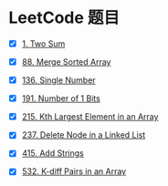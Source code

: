 # LeetCode 题目

- [x] [1. Two Sum](https://leetcode.com/problems/two-sum/description/)
- [x] [88. Merge Sorted Array](https://leetcode.com/problems/merge-sorted-array/description/)
- [x] [136. Single Number](https://leetcode.com/problems/single-number/description/)
- [x] [191. Number of 1 Bits](https://leetcode.com/problems/number-of-1-bits/description/)
- [x] [215. Kth Largest Element in an Array](https://leetcode.com/problems/kth-largest-element-in-an-array/description/)
- [x] [237. Delete Node in a Linked List](https://leetcode.com/problems/delete-node-in-a-linked-list/description/)
- [x] [415. Add Strings](https://leetcode.com/problems/add-strings/description/)
- [x] [532. K-diff Pairs in an Array](https://leetcode.com/problems/k-diff-pairs-in-an-array/description/)


